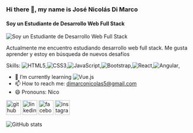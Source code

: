 ### Hi there 👋, my name is José Nicolás Di Marco
#### Soy un Estudiante de Desarrollo Web Full Stack
![Soy un Estudiante de Desarrollo Web Full Stack](https://ipro.edu.uy/wp-content/uploads/2019/10/computer-1209641_1920-1920x1200.jpg)

Actualmente me encuentro estudiando desarrollo web full stack. Me gusta aprender y estoy en búsqueda de nuevos desafíos

Skills: ![HTML5](https://img.shields.io/badge/html5-%23E34F26.svg?style=for-the-badge&logo=html5&logoColor=white),![CSS3](https://img.shields.io/badge/css3-%231572B6.svg?style=for-the-badge&logo=css3&logoColor=white),![JavaScript](https://img.shields.io/badge/javascript-%23323330.svg?style=for-the-badge&logo=javascript&logoColor=%23F7DF1E),![Bootstrap](https://img.shields.io/badge/bootstrap-%23563D7C.svg?style=for-the-badge&logo=bootstrap&logoColor=white),![React](https://img.shields.io/badge/react-%2320232a.svg?style=for-the-badge&logo=react&logoColor=%2361DAFB),![Angular](https://img.shields.io/badge/angular-%23DD0031.svg?style=for-the-badge&logo=angular&logoColor=white),

- 🌱 I’m currently learning ![Vue.js](https://img.shields.io/badge/vuejs-%2335495e.svg?style=for-the-badge&logo=vuedotjs&logoColor=%234FC08D)
- 📫 How to reach me: dimarconicolas5@gmail.com 
- 😄 Pronouns: Nico 


[<img src='https://cdn.jsdelivr.net/npm/simple-icons@3.0.1/icons/github.svg' alt='github' height='40'>](https://github.com/NicooDM)  [<img src='https://cdn.jsdelivr.net/npm/simple-icons@3.0.1/icons/linkedin.svg' alt='linkedin' height='40'>](https://www.linkedin.com/in/josé-nicolas-di-marco/)  [<img src='https://cdn.jsdelivr.net/npm/simple-icons@3.0.1/icons/facebook.svg' alt='facebook' height='40'>](https://www.facebook.com/nicolas.dimarco.1029)  [<img src='https://cdn.jsdelivr.net/npm/simple-icons@3.0.1/icons/instagram.svg' alt='instagram' height='40'>](https://www.instagram.com/nicolasdi.marco/)  

![GitHub stats](https://github-readme-stats.vercel.app/api?username=NicoyRom&show_icons=true)  

